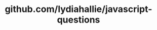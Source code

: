 ---
layout: post
title: github.com/lydiahallie/javascript-questions
categories: link
tags: [انگلیسی, گیت‌هاب, برنامه‌نویسی]
---